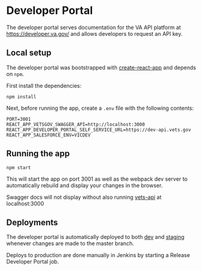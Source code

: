 # Developer Portal

The developer portal serves documentation for the VA API platform at https://developer.va.gov/ and allows developers to request an API key.

## Local setup

The developer portal was bootstrapped with [create-react-app](https://github.com/facebook/create-react-app) and depends on `npm`.

First install the dependencies:
```
npm install
```

Next, before running the app, create a `.env` file with the following contents:
```
PORT=3001
REACT_APP_VETSGOV_SWAGGER_API=http://localhost:3000
REACT_APP_DEVELOPER_PORTAL_SELF_SERVICE_URL=https://dev-api.vets.gov
REACT_APP_SALESFORCE_ENV=VICDEV
``` 

## Running the app
```
npm start
```

This will start the app on port 3001 as well as the webpack dev server to automatically rebuild and display your changes in the browser.

Swagger docs will not display without also running [vets-api](https://github.com/department-of-veterans-affairs/vets-api) at localhost:3000

## Deployments

The developer portal is automatically deployed to both [dev](https://dev-developer.va.gov/) and [staging](https://staging-developer.va.gov/) whenever changes are made to the master branch.

Deploys to production are done manually in Jenkins by starting a Release Developer Portal job.


